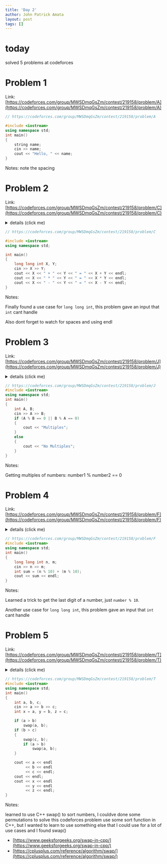 ```yaml
---
title: 'Day 2'
author: John Patrick Amata
layout: post
tags: []
---
```


# today

solved 5 problems at codeforces

# Problem 1

Link: [https://codeforces.com/group/MWSDmqGsZm/contest/219158/problem/A](https://codeforces.com/group/MWSDmqGsZm/contest/219158/problem/A)

```cpp
// https://codeforces.com/group/MWSDmqGsZm/contest/219158/problem/A

#include <iostream>
using namespace std;
int main()
{
    string name;
    cin >> name;
    cout << "Hello, " << name;
}
```

Notes: note the spacing

# Problem 2

Link: [https://codeforces.com/group/MWSDmqGsZm/contest/219158/problem/C](https://codeforces.com/group/MWSDmqGsZm/contest/219158/problem/C)

<details>
    <summary>details (click me)</summary>
    Given two numbers X and Y. Print the summation and multiplication and subtraction of these 2 numbers.
</details>

```cpp
// https://codeforces.com/group/MWSDmqGsZm/contest/219158/problem/C

#include <iostream>
using namespace std;

int main()
{
    long long int X, Y;
    cin >> X >> Y;
    cout << X << " + " << Y << " = " << X + Y << endl;
    cout << X << " * " << Y << " = " << X * Y << endl;
    cout << X << " - " << Y << " = " << X - Y << endl;
}
```

Notes:

Finally found a use case for `long long int`, this problem gave an input that `int` cant handle

Also dont forget to watch for spaces and using endl

# Problem 3

Link: [https://codeforces.com/group/MWSDmqGsZm/contest/219158/problem/J](https://codeforces.com/group/MWSDmqGsZm/contest/219158/problem/J)

<details>
    <summary>details (click me)</summary>
    Given two numbers A and B. Print "Multiples" if A is multiple of B or vice versa. Otherwise print "No Multiples".
</details>

```cpp
// https://codeforces.com/group/MWSDmqGsZm/contest/219158/problem/J
#include <iostream>
using namespace std;
int main()
{
    int A, B;
    cin >> A >> B;
    if (A % B == 0 || B % A == 0)
    {
        cout << "Multiples";
    }
    else
    {
        cout << "No Multiples";
    }
}

```

Notes:

Getting multiples of numbers: number1 % number2 == 0

# Problem 4

Link: [https://codeforces.com/group/MWSDmqGsZm/contest/219158/problem/F](https://codeforces.com/group/MWSDmqGsZm/contest/219158/problem/F)

<details>
    <summary>details (click me)</summary>
    Given two numbers N and M. Print the summation of their last digits.
</details>

```cpp
// https://codeforces.com/group/MWSDmqGsZm/contest/219158/problem/F
#include <iostream>
using namespace std;
int main()
{
    long long int n, m;
    cin >> n >> m;
    int sum = (n % 10) + (m % 10);
    cout << sum << endl;
}
```

Notes:

Learned a trick to get the last digit of a number, just `number % 10`.

Another use case for `long long int`, this problem gave an input that `int` cant handle

# Problem 5

Link: [https://codeforces.com/group/MWSDmqGsZm/contest/219158/problem/T](https://codeforces.com/group/MWSDmqGsZm/contest/219158/problem/T)

<details>
    <summary>details (click me)</summary>
    Given three numbers A, B, C. Print these numbers in ascending order followed by a blank line and then the values in the sequence as they were read.
</details>

```cpp
// https://codeforces.com/group/MWSDmqGsZm/contest/219158/problem/T
#include <iostream>
using namespace std;
int main()
{
    int a, b, c;
    cin >> a >> b >> c;
    int x = a, y = b, z = c;

    if (a > b)
        swap(a, b);
    if (b > c)
    {
        swap(c, b);
        if (a > b)
            swap(a, b);
    }

    cout << a << endl
         << b << endl
         << c << endl;
    cout << endl;
    cout << x << endl
         << y << endl
         << z << endl;
}
```

Notes:

learned to use C++ swap() to sort numbers, I couldve done some permutations to solve this codeforces problem use some sort function in C++, but I wanted to learn to use something else that I could use for a lot of use cases and I found swap()

- [https://www.geeksforgeeks.org/swap-in-cpp/](https://www.geeksforgeeks.org/swap-in-cpp/)
- [https://cplusplus.com/reference/algorithm/swap/](https://cplusplus.com/reference/algorithm/swap/)
